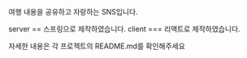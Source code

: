 여행 내용을 공유하고 자랑하는 SNS입니다.

server == 스프링으로 제작하였습니다.
client === 리액트로 제작하였습니다.

자세한 내용은 각 프로젝트의 README.md를 확인해주세요
